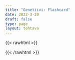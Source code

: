 ```yaml
---
title: "Genetiivi: Flashcard"
date: 2022-3-20
draft: false
type: page
layout: tehtava
---
```


{{< rawhtml >}}
<html>
<link rel="stylesheet" type="text/css" href="/css/flashcard.css"/>
 <body>
  <div id="cardArea"></div>
  <div id="lukumaara"></div>
  <div id="buttonArea" class="grid grid-cols-2"></div>
 </body>
</html>

<script> 
$(document).ready(function() {

  var currentQuestion = 0;
  var qbank = [
    ["Tämä on Travisin uusi Jaguar.", "Tämä on Travisin uusi Jaguar.<br>= This is Travis'(s) new Jaguar."],
    ["Auton vaihdelaatikko on rikki.", "Auton vaihdelaatikko on rikki.<br> = The gearbox of this car is broken."],
    ["Se on tämän auton uusi malli.", "Se on tämän auton uusi malli.<br>= It is the newest model of this car."],
    ["Joten Travis ja Jack käyttävät Jackin äidin autoa", "Joten Travis ja Jack käyttävät Jackin äidin autoa.<br>= So Travis and Jack are using / use Jack's mother's car / the car of Jack's mother"],
    ["Kahdella Sheilan ystävällä on syntymäpäivät samana päivänä", "Kahdella Sheilan ystävällä on syntymäpäivät samana päivänä.<br>= Two of Sheila's friends / Two friends of Sheila's have their birthdays on the same day"],
    ["Lauantaina he ajavat ystäviensä synttärijuhlille", "Lauantaina he ajavat ystäviensä synttärijuhlille.<br>= On Saturday they will drive to their friends' birthday party / the birthday party of their friends(')"],
    ["Et saa ottaa muiden lasten leluja kysymättä.","Et saa ottaa muiden lasten leluja kysymättä.<br>= You are not allowed to take other children’s toys / the toys of other children without asking."],
    ["Naisten maajoukkue voitti Tanskan.","Naisten maajoukkue voitti Tanskan.<br>= The women’s national football team beat Denmark."],
    ["Eläintenhoitaja laittoi ruokaa kaikkien eläinten häkkeihin.","Eläintenhoitaja laittoi ruokaa kaikkien eläinten häkkeihin.<br>= The animal keeper put food in all the animals’ cages / the cages of all the animals."],
    ["Kesäloman ensimmäinen päivä on opiskelijoiden vuoden suosikkipäivä.", "Kesäloman ensimmäinen päivä on opiskelijoiden vuoden suosikkipäivä.<br>= The first day of the summer holiday is the students’ favourite day of the year."],
    ["Tuo on lankoni uusi iPad.","Tuo on lankoni uusi iPad.<br>= That is my brother-in-law’s new iPad."],
    ["New York Cityn taksien väri on keltainen.","New York Cityn taksien väri on keltainen.<br>= The colour of New York City cabs is yellow."],
    ["Minun mielestäni Mona Lisa on maailman kaunein maalaus.", "Minun mielestäni Mona Lisa on maailman kaunein maalaus.<br>= I think that Mona Lisa is the most beautiful painting in the world / the world’s most beautiful painting."],
    ["Kaikkien koulujen rehtoreilla oli kokous.", "Kaikkien koulujen rehtoreilla oli kokous.<br>=  The principals of all the schools had a meeting."],
    ["Mennään Julialle!", "Mennään Julialle!<br>= Let’s go to Julia’s (place)"],
    ["Minä jään Thomasille tänä yönä.", "Minä jään Thomasille tänä yönä.<br>= I’m staying at Thomas’(s) (place) tonight."],
    ["Hän on Smitheillä tänään.", "Hän on Smitheillä tänään.<br>= He’s staying at the Smiths’ today."],
    ["He asuvat vain kivenheiton päässä.", "He asuvat vain kivenheiton päässä.<br>= They only live a stone’s throw away."],
    ["He nimesivät kissansa erään isänsä ystävän mukaan.", "He nimesivät kissansa erään isänsä ystävän mukaan.<br>= They named the cat after a friend of their father(‘s)."],
    ["Uskotko todellakin tuon hänen tarinansa?", "Uskotko todellakin tuon hänen tarinansa?<br>= Do you really believe that story of hers?"],
    ["Kuka tahansa Nickin ystävä on myös minun ystäväni.", "Kuka tahansa Nickin ystävä on myös minun ystäväni.<br>= Any friend of Nick’s is also a friend of mine."],
    ["Voittaja saa sadan euron arvosta kirjoja.", "Voittaja saa sadan euron arvosta kirjoja.<br>= The winner will get/receive a hundred euros’ worth of books."],
    ["Näin sen tämän päivän lehdestä.", "Näin sen tämän päivän lehdestä.<br> = I saw it in today’s newspaper."],
    ["Sinun täytyy todellakin tulla ensi perjantain juhliin!", "Sinun täytyy todellakin tulla ensi perjantain juhliin!<br>= You really must come to next Friday’s party!"],
    ["Se on kolmen tunnin matka.", "Se on kolmen tunnin matka.<br>= It is a three hours’ journey / a journey of three hours."],
    ["West Ham Unitedin pelaajat ovat pelaamassa Saksassa.", "West Ham Unitedin pelaajat ovat pelaamassa Saksassa.<br>= West Ham United’s players / The players of West Ham United are playing in Germany."],
    ["Kuulimme Applen suunnitelmista konferenssissa.", "Kuulimme Applen suunnitelmista konferenssissa.<br>= We heard about Apple’s plans / the plans of Apple in the conference."],
    ["Sarvikuonon poikanen on erittäin suloinen.", "Sarvikuonon poikanen on erittäin suloinen.<br>= The rhinoceros’s baby / The baby of the rhinoceros is very cute."],
    ["Onko tuo Miriamin läppäri? – Ei, se on Harryn.", "Onko tuo Miriamin läppäri? – Ei, se on Harryn.<br>= Is that Miriam’s laptop? – No, that’s Harry’s."],
    ["Tämä on minun puhelimeni ja tuo on Samin.", "Tämä on minun puhelimeni ja tuo on Samin.<br>= This is my phone and that is Sam’s."],
    ["Lautanen on liian lähellä pöydän reunaa.", "Lautanen on liian lähellä pöydän reunaa.<br>= The plate is too close to the edge of the table."],
    ["Kuka tuo on? – Se on vain eräs Maudin ystävä.", "Kuka tuo on? – Se on vain eräs Maudin ystävä.<br>= Who’s that? – It’s just a friend of Maud’s."],
    ["Tämä on Sally, parhaan ystäväni sisaren poikaystävän veljen tyttöystävä.", "Tämä on Sally, parhaan ystäväni sisaren poikaystävän veljen tyttöystävä.<br>= This is Sally, my best friend’s sister’s boyfriend’s brother’s girlfriend / the girlfriend of the brother of the boyfriend of the sister of my best friend / …"],
  ];

beginActivity();

  function beginActivity() {
    $("#cardArea").empty();
    $("#cardArea").append('<div id="card1" class="card">' + qbank[currentQuestion][0] + '</div>');
    $("#card1").css("background-color", "#1F2937");
    $("#lukumaara").empty();
    var korttia = document.createElement('div')
    	korttia.innerHTML = currentQuestion + 1 + " / " + qbank.length;
    	document.getElementById('lukumaara').appendChild(korttia);
   }   
      
    $("#cardArea").on("click", function() {
        var parentDiv = document.getElementById("cardArea");
        var childDiv = document.getElementById("card1");
        if (parentDiv.contains(childDiv)) {
        $("#cardArea").empty()
        $("#cardArea").append('<div id="card2" class="card">' + qbank[currentQuestion][1] + '</div>')
        $("#card2").css("background-color", "#00473c")
      	} else {
        $("#cardArea").empty()
        $("#cardArea").append('<div id="card1" class="card">' + qbank[currentQuestion][0] + '</div>')
        $("#card1").css("background-color", "#1F2937")
      }
      })

    $("#buttonArea").empty();
    $("#buttonArea").append('<div id="prevButton">Edellinen</div>');
    $("#prevButton").on("click", function() {
      if (currentQuestion > 0) {
        currentQuestion--;
        beginActivity();
      }
    })
    $("#buttonArea").append('<div id="nextButton">Seuraava</div>');
    $("#nextButton").on("click", function() {
      if (currentQuestion < qbank.length - 1) {
        currentQuestion++;
        beginActivity();
      }
    }); //click function
  } //beginactivity
);
</script>

{{< /rawhtml >}}